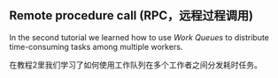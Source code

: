 ## Remote procedure call \(RPC，远程过程调用\)

In the second tutorial we learned how to use _Work Queues_ to distribute time-consuming tasks among multiple workers.

在教程2里我们学习了如何使用工作队列在多个工作者之间分发耗时任务。

